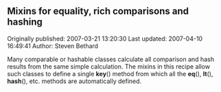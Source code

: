## Mixins for equality, rich comparisons and hashing

Originally published: 2007-03-21 13:20:30
Last updated: 2007-04-10 16:49:41
Author: Steven Bethard

Many comparable or hashable classes calculate all comparison and hash results from the same simple calculation. The mixins in this recipe allow such classes to define a single __key__() method from which all the __eq__(), __lt__(), __hash__(), etc. methods are automatically defined.